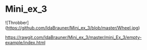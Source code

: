 # Mini_ex_3
![Throbber] (https://github.com/IdaBrauner/Mini_ex_3/blob/master/Wheel.jpg)

https://rawgit.com/IdaBrauner/Mini_ex_3/master/mini_Ex_3/empty-example/index.html
